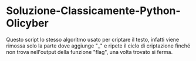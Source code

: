 # Soluzione-Classicamente-Python-Olicyber
Questo script lo stesso algoritmo usato per criptare il testo, infatti viene rimossa solo la parte dove aggiunge "_" e ripete il ciclo di criptazione finché non trova nell'output della funzione "flag", una volta trovato si ferma.

